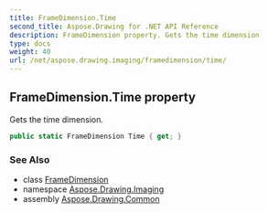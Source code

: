 ```yaml
---
title: FrameDimension.Time
second_title: Aspose.Drawing for .NET API Reference
description: FrameDimension property. Gets the time dimension
type: docs
weight: 40
url: /net/aspose.drawing.imaging/framedimension/time/
---
```

## FrameDimension.Time property

Gets the time dimension.

```csharp
public static FrameDimension Time { get; }
```

### See Also

* class [FrameDimension](../)
* namespace [Aspose.Drawing.Imaging](../../framedimension/)
* assembly [Aspose.Drawing.Common](../../../)


